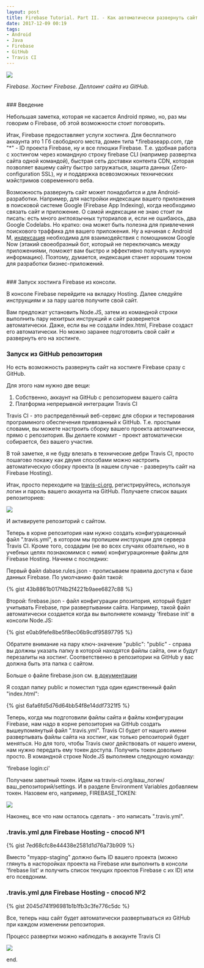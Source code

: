 ```yaml
---
layout: post
title: Firebase Tutorial. Part II. - Как автоматически развернуть сайт на хостинге Firebase из GitHub-репозитория? 
date: 2017-12-09 00:19
tags:
- Android
- Java
- Firebase
- GitHub
- Travis CI
---
```

<img src="{{ site.baseurl }}/images/firebase/firebase_logo.png">
<br>

*Firebase. Хостинг Firebase. Деплоинг сайта из GitHub.*

<br>
### Введение

Небольшая заметка, которая не касается Android прямо, но, раз мы говорим о Firebase, об этой возможности стоит поговорить.

Итак, Firebase предоставляет услуги хостинга. Для бесплатного аккаунта это 1 Гб свободного места, домен типа &#42;.firebaseapp.com, где "&#42;" - ID проекта Firebase, ну и все плюшки Firebase. Т.е. удобная работа с хостингом через командную строку firebase CLI (например развертка сайта одной командой), быстрая сеть доставки контента CDN, которая позволяет вашему сайту быстро загружаться, защита данных (Zero-configuration SSL), ну и поддержка всевозможных технических мэйстримов современного веба.

Возможность развернуть сайт может понадобится и для Android-разработки. Например, для настройки индексации вашего приложения в поисковой системе Google (Firebase App Indexing), когда необходимо связать сайт и приложение. О самой индексации не знаю стоит ли писать: есть много англоязычных туториалов и, если не ошибаюсь, два Google Codelabs. Но кратко: она может быть полезна для привлечения поискового траффика для вашего приложения. Ну а начиная с Android M, <a href="https://firebase.google.com/docs/app-indexing/?utm_campaign=io15&utm_source=dac&utm_medium=blog">индексация</a> необходима для взаимодействия с помощником Google Now (этакий своеобразный бот, который не переключаясь между приложениями, поможет вам быстро и эффективно получать нужную информацию). Поэтому, думается, индексация станет хорошим тоном для разработки бизнес-приложений.

<br>
### Запуск хостинга Firebase из консоли.

В консоле Firebase перейдите на вкладку Hosting. Далее следуйте инструкциям и за пару шагов получите свой сайт.

Вам предложат установить Node.JS, затем из командной строки выполнить пару нехитрых инструкций и сайт развернется автоматически. Даже, если вы не создали index.html, Firebase создаст его автоматически. Но можно заранее подготовить свой сайт и развернуть его на хостинге.

### Запуск из GitHub репозитория

Но есть возможность развернуть сайт на хостинге Firebase сразу с GitHub.

Для этого нам нужно две вещи:

1. Собственно, аккаунт на GitHub с репозиторием вашего сайта 
2. Платформа непрерывной интеграции Travis CI 

Travis CI - это распределённый веб-сервис для сборки и тестирования программного обеспечения привязанный к GitHub. Т.е. простыми словами, вы можете настроить сборку вашего проекта автоматически, прямо с репозитория. Вы делаете коммит - проект автоматически собирается, без вашего участия. 

В той заметке, я не буду влезать в технические дебри Travis CI, просто пошагово покажу как двумя способами можно настроить автоматическую сборку проекта (в нашем случае - развернуть сайт на Firebase Hosting).

Итак, просто переходите на <a href="travis-ci.org">travis-ci.org</a>, регистрируйтесь, используя логин и пароль вашего аккаунта на GitHub. Получаете список ваших репозиториев:

<img src="{{ site.baseurl }}/images/firebase/travis_accaunts.jpg">

И активируете репозиторий с сайтом.

Теперь в корне репозитория нам нужно создать конфигурационный файл ".travis.yml", в котором мы пропишем инструкции для сервера Travis CI. Кроме того, создадим (не во всех случаях обзательно, но в учебных целях познакомимся с ними) конфигурационные файлы для Firebase Hosting. Начнем с последних:

Первый файл dabase.rules.json - прописываем правила доступа к базе данных Firebase. По умолчанию файл такой:

{% gist 43b8861b017f4b2f4221b9aee6827c88 %}

Второй: firebase.json - файл конфигурации рпозитория, который будет учитывать Firebase, при развертывании сайта. Например, такой файл автоматически создается когда вы выполняете команду 'firebase init' в консоли Node.JS:

{% gist e0ab9fefe8be5f8ec06b9cdf95897795 %}

Обратите внимание на пару ключ-значение "public": "public" - справа вы должны указать папку в которой находятся файлы сайта, они и будут перезалиты на хостинг. Соответственно в репозитории на GitHub у вас должна быть эта папка с сайтом. 

Больше о файле firebase.json см. <a href="https://firebase.google.com/docs/hosting/deploying#section-firebase-json">в документации</a>

Я создал папку public и поместил туда один единственный файл "index.html":

{% gist 6afa6fd5d76d64bb54f8e14ddf7321f5 %}

Теперь, когда мы подготовили файлы сайта и файлы конфигурации Firebase, нам надо в корне репозитория на GitHub создать вышеупомянутый файл ".travis.yml". Travis CI будет от нашего имени развертывать файлы сайта на хостинг, как только репозиторий будет меняться. Но для того, чтобы Travis смог действовать от нашего имени, нам нужно передать ему токен доступа. Получить токен довольно просто. В командной строке Node.JS выполняем следующую команду:

'firebase login:ci'

Получаем заветный токен. Идем на travis-ci.org/ваш_логин/ваш_репозиторий/settings. И в разделе Environment Variables добавляем токен. Назовем его, например, FIREBASE_TOKEN:

<img src="{{ site.baseurl }}/images/firebase/travis_token.jpg">

Наконец, все что нам осталось сделать - это написать ".travis.yml".

### .travis.yml для Firebase Hosting - способ №1

{% gist 7ed68cfc8e44438e2581d1d76a73b909 %}

Вместо "myapp-staging" должно быть ID вашего проекта (можно глянуть в насторойках проекта на Firebase или выполнить в консоли 'firebase list' и получить список текущих проектов Firebase с их ID) или его псевдоним. 

### .travis.yml для Firebase Hosting - способ №2

{% gist 2045d741f96981b1b1fb3c3fe776c5dc %}

Все, теперь наш сайт будет автоматически развертываться из GitHub при каждом изменении репозитория.

Процесс развертки можно наблюдать в аккаунте Travis CI

<img src="{{ site.baseurl }}/images/firebase/travis_success.jpg">

end.
